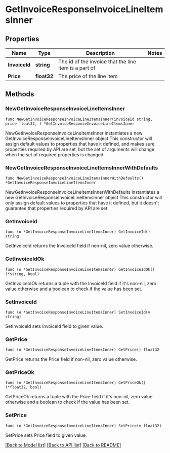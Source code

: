 # GetInvoiceResponseInvoiceLineItemsInner

## Properties

Name | Type | Description | Notes
------------ | ------------- | ------------- | -------------
**InvoiceId** | **string** | The id of the invoice that the line item is a part of | 
**Price** | **float32** | The price of the line item | 

## Methods

### NewGetInvoiceResponseInvoiceLineItemsInner

`func NewGetInvoiceResponseInvoiceLineItemsInner(invoiceId string, price float32, ) *GetInvoiceResponseInvoiceLineItemsInner`

NewGetInvoiceResponseInvoiceLineItemsInner instantiates a new GetInvoiceResponseInvoiceLineItemsInner object
This constructor will assign default values to properties that have it defined,
and makes sure properties required by API are set, but the set of arguments
will change when the set of required properties is changed

### NewGetInvoiceResponseInvoiceLineItemsInnerWithDefaults

`func NewGetInvoiceResponseInvoiceLineItemsInnerWithDefaults() *GetInvoiceResponseInvoiceLineItemsInner`

NewGetInvoiceResponseInvoiceLineItemsInnerWithDefaults instantiates a new GetInvoiceResponseInvoiceLineItemsInner object
This constructor will only assign default values to properties that have it defined,
but it doesn't guarantee that properties required by API are set

### GetInvoiceId

`func (o *GetInvoiceResponseInvoiceLineItemsInner) GetInvoiceId() string`

GetInvoiceId returns the InvoiceId field if non-nil, zero value otherwise.

### GetInvoiceIdOk

`func (o *GetInvoiceResponseInvoiceLineItemsInner) GetInvoiceIdOk() (*string, bool)`

GetInvoiceIdOk returns a tuple with the InvoiceId field if it's non-nil, zero value otherwise
and a boolean to check if the value has been set.

### SetInvoiceId

`func (o *GetInvoiceResponseInvoiceLineItemsInner) SetInvoiceId(v string)`

SetInvoiceId sets InvoiceId field to given value.


### GetPrice

`func (o *GetInvoiceResponseInvoiceLineItemsInner) GetPrice() float32`

GetPrice returns the Price field if non-nil, zero value otherwise.

### GetPriceOk

`func (o *GetInvoiceResponseInvoiceLineItemsInner) GetPriceOk() (*float32, bool)`

GetPriceOk returns a tuple with the Price field if it's non-nil, zero value otherwise
and a boolean to check if the value has been set.

### SetPrice

`func (o *GetInvoiceResponseInvoiceLineItemsInner) SetPrice(v float32)`

SetPrice sets Price field to given value.



[[Back to Model list]](../README.md#documentation-for-models) [[Back to API list]](../README.md#documentation-for-api-endpoints) [[Back to README]](../README.md)


